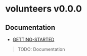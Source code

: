 # volunteers v0.0.0

## Documentation

- [GETTING-STARTED](./GETTING-STARTED.md)

> TODO: Documentation
